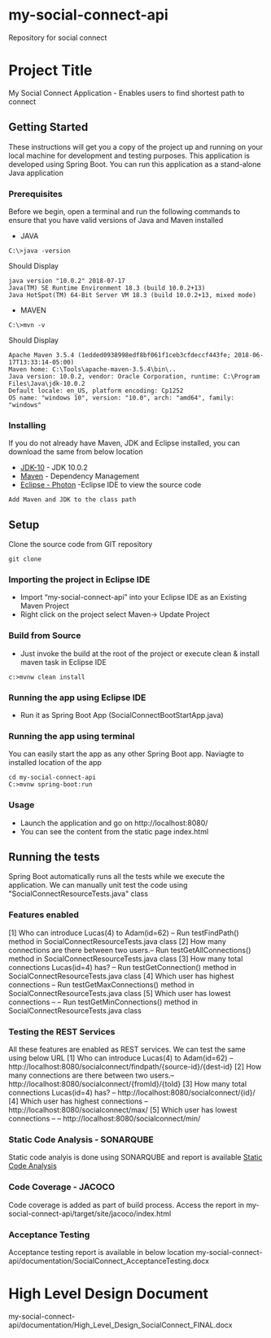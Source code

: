 # my-social-connect-api
Repository for social connect
# Project Title

My Social Connect Application - Enables users to find shortest path to connect

## Getting Started

These instructions will get you a copy of the project up and running on your local machine for development and testing purposes. This application is developed using Spring Boot. You can run this application as a stand-alone Java application

### Prerequisites

Before we begin, open a terminal and run the following commands to ensure that you have valid versions of Java and Maven installed

* JAVA 
```
C:\>java -version
```
Should Display
```
java version "10.0.2" 2018-07-17
Java(TM) SE Runtime Environment 18.3 (build 10.0.2+13)
Java HotSpot(TM) 64-Bit Server VM 18.3 (build 10.0.2+13, mixed mode)

```

* MAVEN
```
C:\>mvn -v
```
Should Display
```
Apache Maven 3.5.4 (1edded0938998edf8bf061f1ceb3cfdeccf443fe; 2018-06-17T13:33:14-05:00)
Maven home: C:\Tools\apache-maven-3.5.4\bin\..
Java version: 10.0.2, vendor: Oracle Corporation, runtime: C:\Program Files\Java\jdk-10.0.2
Default locale: en_US, platform encoding: Cp1252
OS name: "windows 10", version: "10.0", arch: "amd64", family: "windows"

```

### Installing

If you do not already have Maven, JDK and Eclipse installed, you can download the same from below location


* [JDK-10](http://www.oracle.com/technetwork/java/javase/downloads/jdk10-downloads-4416644.html) - JDK 10.0.2
* [Maven](https://maven.apache.org/) - Dependency Management
* [Eclipse - Photon](https://www.eclipse.org/downloads/) -Eclipse IDE to view the source code

```
Add Maven and JDK to the class path
```

## Setup

Clone the source code from GIT repository

```
git clone 
```

### Importing the project in Eclipse IDE
* Import “my-social-connect-api” into your Eclipse IDE as an Existing Maven Project 
* Right click on the project select Maven-> Update Project

### Build from Source
* Just invoke the build at the root of the project or execute clean & install maven task in Eclipse IDE

```
c:>mvnw clean install
```

### Running the app using Eclipse IDE
* Run it as Spring Boot App (SocialConnectBootStartApp.java)

### Running the app using terminal
You can easily start the app as any other Spring Boot app. Naviagte to installed location of the app

```
cd my-social-connect-api
C:>mvnw spring-boot:run
```

### Usage
* Launch the application and go on http://localhost:8080/
* You can see the content from the static page index.html


## Running the tests

Spring Boot automatically runs all the tests while we execute the application. We can manually unit test the code using "SocialConnectResourceTests.java" class

### Features enabled 
[1] Who can introduce Lucas(4) to Adam(id=62) – Run testFindPath() method in SocialConnectResourceTests.java class
[2] How many connections are there between two users.– Run testGetAllConnections() method in SocialConnectResourceTests.java class
[3] How many total connections  Lucas(id=4) has? – Run testGetConnection() method in SocialConnectResourceTests.java class
[4] Which user has highest connections – Run testGetMaxConnections() method in SocialConnectResourceTests.java class
[5] Which user has lowest connections –  – Run testGetMinConnections() method in SocialConnectResourceTests.java class

### Testing the REST Services
All these features are enabled as REST services. We can test the same using below URL 
[1] Who can introduce Lucas(4) to Adam(id=62) – http://localhost:8080/socialconnect/findpath/{source-id}/{dest-id}
[2] How many connections are there between two users.– http://localhost:8080/socialconnect/{fromId}/{toId}
[3] How many total connections  Lucas(id=4) has? – http://localhost:8080/socialconnect/{id}/
[4] Which user has highest connections – http://localhost:8080/socialconnect/max/
[5] Which user has lowest connections –  – http://localhost:8080/socialconnect/min/


### Static Code Analysis - SONARQUBE
Static code analyis is done using SONARQUBE and report is available
[Static Code Analysis](./documentation/staic-code-analysis/README.md)

### Code Coverage - JACOCO
Code coverage is added as part of build process. Access the report in 
my-social-connect-api/target/site/jacoco/index.html

### Acceptance Testing 
Acceptance testing report is available in below location
my-social-connect-api/documentation/SocialConnect_AcceptanceTesting.docx

# High Level Design Document
my-social-connect-api/documentation/High_Level_Design_SocialConnect_FINAL.docx

